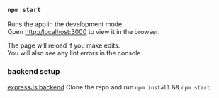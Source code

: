 ### `npm start`

Runs the app in the development mode.\
Open [http://localhost:3000](http://localhost:3000) to view it in the browser.

The page will reload if you make edits.\
You will also see any lint errors in the console.

### backend setup
[expressJs backend](https://github.com/mcc1999/webRTC-meeting-backend)
Clone the repo and run `npm install` && `npm start`.